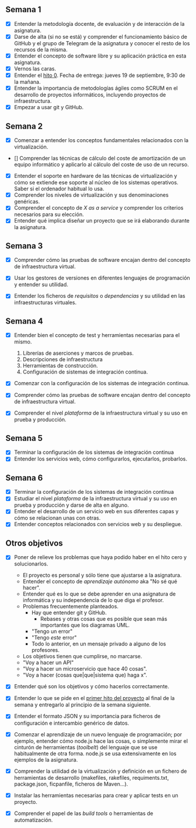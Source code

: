 ## Semana 1

- [x] Entender la metodología docente, de evaluación y de interacción de la
      asignatura.
- [x] Darse de alta (si no se está) y comprender el funcionamiento básico de
   GitHub y el grupo de Telegram de la asignatura y conocer el resto de los
   recursos de la misma.
- [x] Entender el concepto de software libre y su aplicación práctica en esta
      asignatura.
- [x] Vernos las caras.
- [x] Entender el [hito
   0](http://jj.github.io/IV/documentos/proyecto/0.Repositorio). Fecha de
   entrega: jueves 19 de septiembre, 9:30 de la mañana.
- [x] Entender la importancia de metodologías ágiles como SCRUM en el desarrollo
   de proyectos informáticos, incluyendo proyectos de infraestructura.
- [x] Empezar a usar git y GitHub.

## Semana 2

- [x] Comenzar a entender los conceptos fundamentales relacionados con la
      virtualización.
- [] Comprender las técnicas de cálculo del coste de amortización de un equipo
informático y aplicarlo al cálculo del coste de uso de un recurso.
- [x] Entender el soporte en hardware de las técnicas de virtualización y cómo
      se extiende ese soporte al núcleo de los sistemas operativos. Saber si el
      ordenador habitual lo usa.
- [x] Comprender los niveles de virtualización y sus denominaciones genéricas.
- [x] Comprender el concepto de *X as a service* y comprender los criterios
   necesarios para su elección.
- [x] Entender qué implica diseñar un proyecto que se irá elaborando durante la
   asignatura.

## Semana 3

- [x] Comprender cómo las pruebas de software encajan dentro del concepto de
   infraestructura virtual.

- [x] Usar los gestores de versiones en diferentes lenguajes de programación y
  entender su utilidad.

- [x] Entender los ficheros de *requisitos* o *dependencias* y su utilidad en
  las infraestructuras virtuales.


## Semana 4

- [x] Entender bien el concepto de test y herramientas necesarias para el mismo.
   1. Librerías de aserciones y marcos de pruebas.
   2. Descripciones de infraestructura
   3. Herramientas de construcción.
   4. Configuración de sistemas de integración continua.

- [x] Comenzar con la configuración de los sistemas de integración continua.

- [x] Comprender cómo las pruebas de software encajan dentro del concepto de
   infraestructura virtual.

- [x] Comprender el nivel *plataforma* de la infraestructura virtual y su uso en
      prueba y producción.

## Semana 5

- [x] Terminar la configuración de los sistemas de integración continua
- [x] Entender los servicios web, cómo configurarlos, ejecutarlos, probarlos.

## Semana 6

- [x] Terminar la configuración de los sistemas de integración continua
- [x] Estudiar el nivel *plataforma* de la infraestructura virtual y su uso en
      prueba y producción y darse de alta en alguno.
- [x] Entender el desarrollo de un servicio web en sus diferentes capas y cómo
      se relacionan unas con otras.
- [x] Entender conceptos relacionados con servicios web y su despliegue.

## Otros objetivos

- [x] Poner de relieve los problemas que haya podido haber en el hito cero y
      solucionarlos.
  * El proyecto es personal y sólo tiene que ajustarse a la asignatura.
  * Entender el concepto de *aprendizaje autónomo* aka "No sé qué hacer".
  * Entender qué es lo que se debe aprender en una asignatura de informática y
    su independencia de lo que diga el profesor.
  * Problemas frecuentemente planteados.
	* Hay que entender git y GitHub.
		* Rebases y otras cosas que es posible que sean más importantes que los
          diagramas UML.
	* "Tengo un error"
	* "Tengo *este* error"
	* Todo lo anterior, en un mensaje privado a alguno de los profesores.
  * Los objetivos tienen que cumplirse, no marcarse.
  * "Voy a hacer un API"
  * "Voy a hacer un microservicio que hace 40 cosas".
  * "Voy a hacer (cosas que|que|sistema que) haga x".

- [x] Entender qué son los objetivos y cómo hacerlos correctamente.


- [x] Entender lo que se pide en el [primer hito del
  proyecto](http://jj.github.io/IV/documentos/proyecto/1.Infraestructura) al
  final de la semana y entregarlo al principio de la semana siguiente.

- [x] Entender el formato JSON y su importancia para ficheros de configuración e
  intercambio genérico de datos.

- [x] Comenzar el aprendizaje de un nuevo lenguaje de programación; por ejemplo,
  entender cómo node.js hace las cosas, o simplemente mirar el cinturón de
  herramientas (*toolbelt*) del lenguaje que se use habitualmente de otra
  forma. node.js se usa extensivamente en los ejemplos de la asignatura.

- [x] Comprender la utilidad de la virtualización y definición en un fichero de
  herramientas de desarrollo (makefiles, rakefiles, requiments.txt,
  package.json, ficpanfile, ficheros de Maven...).

- [x] Instalar las herramientas necesarias para crear y aplicar tests en un
  proyecto.

- [x] Comprender el papel de las *build tools* o herramientas de automatización.
